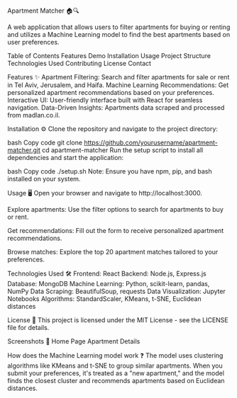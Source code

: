Apartment Matcher 🏠🔍

A web application that allows users to filter apartments for buying or renting and utilizes a Machine Learning model to find the best apartments based on user preferences.


Table of Contents
Features
Demo
Installation
Usage
Project Structure
Technologies Used
Contributing
License
Contact

Features ✨
Apartment Filtering: Search and filter apartments for sale or rent in Tel Aviv, Jerusalem, and Haifa.
Machine Learning Recommendations: Get personalized apartment recommendations based on your preferences.
Interactive UI: User-friendly interface built with React for seamless navigation.
Data-Driven Insights: Apartments data scraped and processed from madlan.co.il.

Installation ⚙️
Clone the repository and navigate to the project directory:

bash
Copy code
git clone https://github.com/yourusername/apartment-matcher.git
cd apartment-matcher
Run the setup script to install all dependencies and start the application:

bash
Copy code
./setup.sh
Note: Ensure you have npm, pip, and bash installed on your system.

Usage 🖥️
Open your browser and navigate to http://localhost:3000.

Explore apartments: Use the filter options to search for apartments to buy or rent.


Get recommendations: Fill out the form to receive personalized apartment recommendations.


Browse matches: Explore the top 20 apartment matches tailored to your preferences.

Technologies Used 🛠️
Frontend: React
Backend: Node.js, Express.js
Database: MongoDB
Machine Learning: Python, scikit-learn, pandas, NumPy
Data Scraping: BeautifulSoup, requests
Data Visualization: Jupyter Notebooks
Algorithms: StandardScaler, KMeans, t-SNE, Euclidean distances

License 📄
This project is licensed under the MIT License - see the LICENSE file for details.

Screenshots 📸
Home Page	Apartment Details

How does the Machine Learning model work ❓
The model uses clustering algorithms like KMeans and t-SNE to group similar apartments. When you submit your preferences, it's treated as a "new apartment," and the model finds the closest cluster and recommends apartments based on Euclidean distances.
